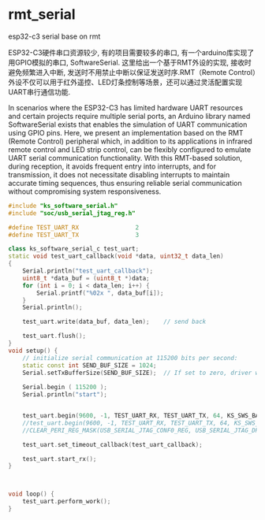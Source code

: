 # rmt_serial
esp32-c3 serial base on rmt

ESP32-C3硬件串口资源较少, 有的项目需要较多的串口, 有一个arduino库实现了用GPIO模拟的串口, SoftwareSerial. 这里给出一个基于RMT外设的实现, 接收时避免频繁进入中断, 发送时不用禁止中断以保证发送时序.RMT（Remote Control）外设不仅可以用于红外遥控、LED灯条控制等场景，还可以通过灵活配置实现UART串行通信功能.

In scenarios where the ESP32-C3 has limited hardware UART resources and certain projects require multiple serial ports, an Arduino library named SoftwareSerial exists that enables the simulation of UART communication using GPIO pins. Here, we present an implementation based on the RMT (Remote Control) peripheral which, in addition to its applications in infrared remote control and LED strip control, can be flexibly configured to emulate UART serial communication functionality. With this RMT-based solution, during reception, it avoids frequent entry into interrupts, and for transmission, it does not necessitate disabling interrupts to maintain accurate timing sequences, thus ensuring reliable serial communication without compromising system responsiveness.
```cpp
#include "ks_software_serial.h"
#include "soc/usb_serial_jtag_reg.h"

#define TEST_UART_RX				2
#define TEST_UART_TX				3

class ks_software_serial_c test_uart;
static void test_uart_callback(void *data, uint32_t data_len)
{
	Serial.println("test_uart_callback");
	uint8_t *data_buf = (uint8_t *)data;
	for (int i = 0; i < data_len; i++) {
		Serial.printf("%02x ", data_buf[i]);
	}
	Serial.println();

	test_uart.write(data_buf, data_len);	// send back

	test_uart.flush();
}
void setup() {
	// initialize serial communication at 115200 bits per second:
	static const int SEND_BUF_SIZE = 1024;
	Serial.setTxBufferSize(SEND_BUF_SIZE); 	// If set to zero, driver will not use TX buffer, TX function will block task until all data have been sent out.
	
	Serial.begin ( 115200 );
	Serial.println("start");


	test_uart.begin(9600, -1, TEST_UART_RX, TEST_UART_TX, 64, KS_SWS_BASED_RMT);
	//test_uart.begin(9600, -1, TEST_UART_RX, TEST_UART_TX, 64, KS_SWS_BASED_GPIO);	// you can use gpio if rmt channel is not enough, not recommended
	//CLEAR_PERI_REG_MASK(USB_SERIAL_JTAG_CONF0_REG, USB_SERIAL_JTAG_DP_PULLUP);	// for io19

	test_uart.set_timeout_callback(test_uart_callback);

	test_uart.start_rx();
} 



void loop() {
	test_uart.perform_work();
}
```
